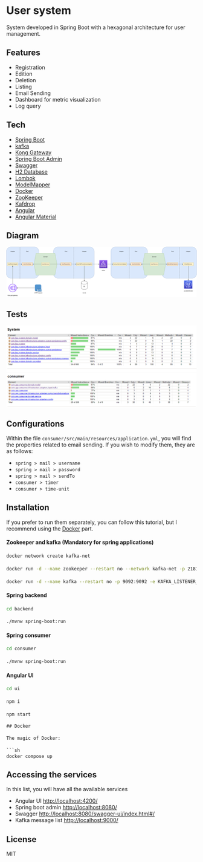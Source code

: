 # User system

System developed in Spring Boot with a hexagonal architecture for user management.

## Features

- Registration
- Edition
- Deletion
- Listing
- Email Sending
- Dashboard for metric visualization
- Log query

## Tech

- [Spring Boot](https://spring.io/projects/spring-boot)
- [kafka](https://kafka.apache.org/)
- [Kong Gateway](https://konghq.com/products/kong-gateway)
- [Spring Boot Admin](https://docs.spring-boot-admin.com/)
- [Swagger](https://swagger.io/)
- [H2 Database](https://www.h2database.com/)
- [Lombok](https://projectlombok.org/)
- [ModelMapper](https://modelmapper.org/)
- [Docker](https://www.docker.com/)
- [ZooKeeper](https://zookeeper.apache.org/)
- [Kafdrop](https://github.com/obsidiandynamics/kafdrop)
- [Angular](https://angular.io/)
- [Angular Material](https://material.angular.io/)

## Diagram
![diagram exemplifying the system architecture](images/diagram.png)

## Tests
![spring backend tests](images/testsBackend.png)
![spring consumer tests](images/testsConsumer.png)

## Configurations

Within the file ```consumer/src/main/resources/application.yml```, you will find the properties related to email sending. If you wish to modify them, they are as follows:

- ```spring > mail > username```
- ```spring > mail > password```
- ```spring > mail > sendTo```
- ```consumer > timer```
- ```consumer > time-unit```

## Installation

If you prefer to run them separately, you can follow this tutorial, but I recommend using the [Docker](#docker) part.

#### Zookeeper and kafka (Mandatory for spring applications)
```sh
docker network create kafka-net

docker run -d --name zookeeper --restart no --network kafka-net -p 2181:2181 zookeeper:3.7.0

docker run -d --name kafka --restart no -p 9092:9092 -e KAFKA_LISTENER_SECURITY_PROTOCOL_MAP=DOCKER_INTERNAL:PLAINTEXT,DOCKER_EXTERNAL:PLAINTEXT -e KAFKA_LISTENERS=DOCKER_INTERNAL://:29092,DOCKER_EXTERNAL://:9092 -e KAFKA_ADVERTISED_LISTENERS=DOCKER_INTERNAL://kafka:29092,DOCKER_EXTERNAL://${DOCKER_HOST_IP:-127.0.0.1}:9092 -e KAFKA_INTER_BROKER_LISTENER_NAME=DOCKER_INTERNAL -e KAFKA_ZOOKEEPER_CONNECT=zookeeper:2181 -e KAFKA_BROKER_ID=1 -e KAFKA_OFFSETS_TOPIC_REPLICATION_FACTOR=1 obsidiandynamics/kafka
```

#### Spring backend
```sh
cd backend

./mvnw spring-boot:run
```

#### Spring consumer
```sh
cd consumer

./mvnw spring-boot:run
```

#### Angular UI
```sh
cd ui

npm i

npm start
```

```
## Docker

The magic of Docker:

```sh
docker compose up
```

## Accessing the services

In this list, you will have all the available services

- Angular UI <http://localhost:4200/>
- Spring boot admin <http://localhost:8080/>
- Swagger <http://localhost:8080/swagger-ui/index.html#/>
- Kafka message list <http://localhost:9000/>

## License

MIT

